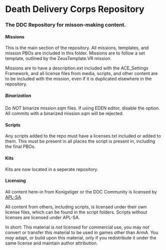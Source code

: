 # Death Delivery Corps Repository
### The DDC Repository for misson-making content.

#### Missions
This is the main section of the repository.
All missions, templates, and mission PBOs are included in this folder.
Missions are to follow a set template, outlined by the ZeusTemplate.VR mission.

Missions are to have a description.ext included with the ACE_Settings Framework, and all license files from media, scripts, and other content are to be included with the mission, even if it is duplicated elsewhere in the repository.

##### Binarization
Do *NOT* binarize mission.sqm files. If using EDEN editor, disable the option. All commits with a binarized mission.sqm will be rejected.

#### Scripts
Any scripts added to the repo must have a licenses.txt included or added to them. This must be present in all places the script is present in, including the final PBOs.

#### Kits
Kits are now located in a seperate repository.

#### Licensing
All content here-in from Konigstiger or the DDC Community is licensed by [APL-SA](http://www.bistudio.com/community/licenses/arma-public-license-share-alike).

All content from others,  including scripts, is licensed under their own license files, which can be found in the script folders. Scripts without licenses are licensed under APL-SA.

In short: This material is *not* licensed for commercial use, you may *not* convert or transfer this material to be used in games other than ArmA. You *may* adapt, or build upon this material, only if you redistribute it under the same license and maintain author attribution.
